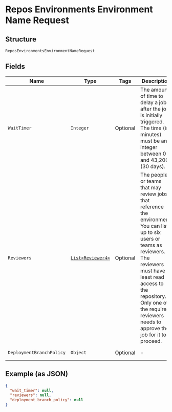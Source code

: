 
# Repos Environments Environment Name Request

## Structure

`ReposEnvironmentsEnvironmentNameRequest`

## Fields

| Name | Type | Tags | Description | Getter | Setter |
|  --- | --- | --- | --- | --- | --- |
| `WaitTimer` | `Integer` | Optional | The amount of time to delay a job after the job is initially triggered. The time (in minutes) must be an integer between 0 and 43,200 (30 days). | Integer getWaitTimer() | setWaitTimer(Integer waitTimer) |
| `Reviewers` | [`List<Reviewer4>`](../../doc/models/reviewer-4.md) | Optional | The people or teams that may review jobs that reference the environment. You can list up to six users or teams as reviewers. The reviewers must have at least read access to the repository. Only one of the required reviewers needs to approve the job for it to proceed. | List<Reviewer4> getReviewers() | setReviewers(List<Reviewer4> reviewers) |
| `DeploymentBranchPolicy` | `Object` | Optional | - | Object getDeploymentBranchPolicy() | setDeploymentBranchPolicy(Object deploymentBranchPolicy) |

## Example (as JSON)

```json
{
  "wait_timer": null,
  "reviewers": null,
  "deployment_branch_policy": null
}
```

